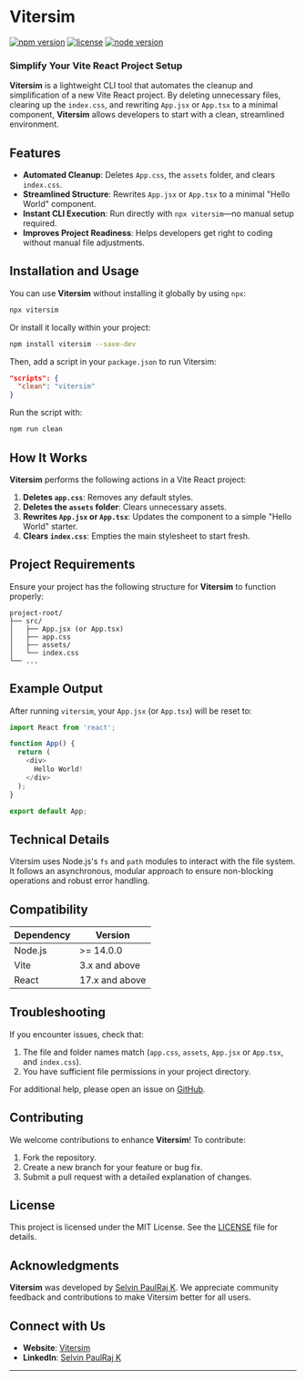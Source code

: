 
# Vitersim

[![npm version](https://badge.fury.io/js/vitersim.svg)](https://badge.fury.io/js/vitersim)
[![license](https://img.shields.io/npm/l/vitersim.svg)](https://github.com/selvin-paul-raj/vitersim/blob/main/LICENSE)
[![node version](https://img.shields.io/node/v/vitersim.svg)](https://nodejs.org/)

### Simplify Your Vite React Project Setup

**Vitersim** is a lightweight CLI tool that automates the cleanup and simplification of a new Vite React project. By deleting unnecessary files, clearing up the `index.css`, and rewriting `App.jsx` or `App.tsx` to a minimal component, **Vitersim** allows developers to start with a clean, streamlined environment.

## Features

- **Automated Cleanup**: Deletes `App.css`, the `assets` folder, and clears `index.css`.
- **Streamlined Structure**: Rewrites `App.jsx` or `App.tsx` to a minimal "Hello World" component.
- **Instant CLI Execution**: Run directly with `npx vitersim`—no manual setup required.
- **Improves Project Readiness**: Helps developers get right to coding without manual file adjustments.

## Installation and Usage

You can use **Vitersim** without installing it globally by using `npx`:

```bash
npx vitersim
```

Or install it locally within your project:

```bash
npm install vitersim --save-dev
```

Then, add a script in your `package.json` to run Vitersim:

```json
"scripts": {
  "clean": "vitersim"
}
```

Run the script with:

```bash
npm run clean
```

## How It Works

**Vitersim** performs the following actions in a Vite React project:
1. **Deletes `app.css`**: Removes any default styles.
2. **Deletes the `assets` folder**: Clears unnecessary assets.
3. **Rewrites `App.jsx` or `App.tsx`**: Updates the component to a simple "Hello World" starter.
4. **Clears `index.css`**: Empties the main stylesheet to start fresh.

## Project Requirements

Ensure your project has the following structure for **Vitersim** to function properly:

```plaintext
project-root/
├── src/
│   ├── App.jsx (or App.tsx)
│   ├── app.css
│   ├── assets/
│   └── index.css
└── ...
```

## Example Output

After running `vitersim`, your `App.jsx` (or `App.tsx`) will be reset to:

```javascript
import React from 'react';

function App() {
  return (
    <div>
      Hello World!
    </div>
  );
}

export default App;
```

## Technical Details

Vitersim uses Node.js's `fs` and `path` modules to interact with the file system. It follows an asynchronous, modular approach to ensure non-blocking operations and robust error handling.

## Compatibility

| Dependency | Version      |
|------------|--------------|
| Node.js    | >= 14.0.0    |
| Vite       | 3.x and above |
| React      | 17.x and above |

## Troubleshooting

If you encounter issues, check that:
1. The file and folder names match (`app.css`, `assets`, `App.jsx` or `App.tsx`, and `index.css`).
2. You have sufficient file permissions in your project directory.

For additional help, please open an issue on [GitHub](https://github.com/selvin-paul-raj/vitersim/issues).

## Contributing

We welcome contributions to enhance **Vitersim**! To contribute:
1. Fork the repository.
2. Create a new branch for your feature or bug fix.
3. Submit a pull request with a detailed explanation of changes.

## License

This project is licensed under the MIT License. See the [LICENSE](https://github.com/selvin-paul-raj/vitersim/blob/main/LICENSE) file for details.

## Acknowledgments

**Vitersim** was developed by [Selvin PaulRaj K](https://www.linkedin.com/in/selvinpaulrajk). We appreciate community feedback and contributions to make Vitersim better for all users.

## Connect with Us

- **Website**: [Vitersim](https://github.com/selvin-paul-raj/vitersim)
- **LinkedIn**: [Selvin PaulRaj K](https://www.linkedin.com/in/selvinpaulrajk)

---


